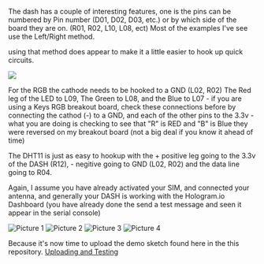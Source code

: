 The dash has a couple of interesting features, one is the pins can be numbered by Pin number (D01, D02, D03, etc.) or by which side of the board they are on.
(R01, R02, L10, L08, ect) Most of the examples I've see use the Left/Right method.

using that method does appear to make it a little easier to hook up quick circuits.

![ ](Konekt-Dash-Pinout-Modern.png  "Dash Pinout")

For the RGB the cathode needs to be hooked to a GND (L02, R02)
The Red leg of the LED to L09, The Green to L08, and the Blue to L07 - if you are using a Keys RGB breakout board, check these connections before by connecting the cathod (-) to a GND, and each of the other pins to the 3.3v - what you are doing is checking to see that "R" is RED and "B" is Blue they were reversed on my breakout board (not a big deal if you know it ahead of time)

The DHT11 is just as easy to hookup with the + positive leg going to the 3.3v of the DASH (R12), - negitive going to GND (L02, R02) and the data line going to R04.

Again, I assume you have already activated your SIM, and connected your antenna, and generally your DASH is working with the Hologram.io Dashboard (you have already done the send a test message and seen it appear in the serial console)

![](1.jpg "Picture 1") 
![](2.jpg "Picture 2")
![](3.jpg "Picture 3")
![](4.jpg "Picture 4")

Because it's now time to upload the demo sketch found here in the this repository. [Uploading and Testing](testing.md) 